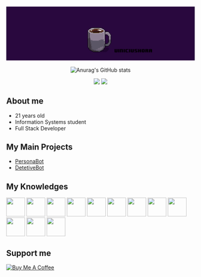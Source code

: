 <img src="https://github.com/ViniciusHora1009/ViniciusHora1009/blob/main/github-profile2.gif"></img>

<div align="center">

![Anurag's GitHub stats](https://github-readme-stats.vercel.app/api?username=viniciushora&theme=chartreuse-dark&show_icons=true)

<img src="https://img.shields.io/badge/os-solus-blue?logo=solus"></img>
<img src="https://img.shields.io/badge/editor-visual%20studio%20code-blue?logo=visual-studio-code"></img>

</div>

## About me
- 21 years old<br>
- Information Systems student<br>
- Full Stack Developer

## My Main Projects
- [PersonaBot](https://github.com/viniciushora/persona-bot)
- [DetetiveBot](https://github.com/viniciushora/detetive_bot)

## My Knowledges
<p align="left">
  <img width="50px" height="50px" src="https://cdn.jsdelivr.net/gh/devicons/devicon/icons/react/react-original-wordmark.svg" />
  <img width="50px" height="50px" src="https://cdn.jsdelivr.net/gh/devicons/devicon/icons/python/python-original-wordmark.svg" />
  <img width="50px" height="50px" src="https://cdn.jsdelivr.net/gh/devicons/devicon/icons/c/c-original.svg" />
  <img width="50px" height="50px" src="https://cdn.jsdelivr.net/gh/devicons/devicon/icons/java/java-plain-wordmark.svg" />
  <img width="50px" height="50px" src="https://cdn.jsdelivr.net/gh/devicons/devicon/icons/html5/html5-plain-wordmark.svg" />
  <img width="50px" height="50px" src="https://cdn.jsdelivr.net/gh/devicons/devicon/icons/css3/css3-plain-wordmark.svg" />
  <img width="50px" height="50px" src="https://cdn.jsdelivr.net/gh/devicons/devicon/icons/npm/npm-original-wordmark.svg" />
  <img width="50px" height="50px" src="https://cdn.jsdelivr.net/gh/devicons/devicon/icons/yarn/yarn-original.svg" />
  <img width="50px" height="50px" src="https://cdn.jsdelivr.net/gh/devicons/devicon/icons/electron/electron-original.svg" />
  <img width="50px" height="50px" src="https://cdn.jsdelivr.net/gh/devicons/devicon/icons/pandas/pandas-original-wordmark.svg" />
  <img width="50px" height="50px" src="https://cdn.jsdelivr.net/gh/devicons/devicon/icons/postgresql/postgresql-plain-wordmark.svg" />
  <img width="50px" height="50px" src="https://cdn.jsdelivr.net/gh/devicons/devicon/icons/mongodb/mongodb-original-wordmark.svg" />
</p>

## Support me
<a href="https://www.buymeacoffee.com/viniciusdahora" target="_blank"><img src="https://www.buymeacoffee.com/assets/img/custom_images/yellow_img.png" alt="Buy Me A Coffee"></a>

